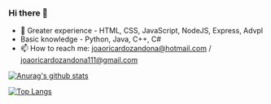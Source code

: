 ### Hi there 👋

- 🌱 Greater experience - HTML, CSS, JavaScript, NodeJS, Express, Advpl
- Basic knowledge - Python, Java, C++, C#
- 📫 How to reach me: joaoricardozandona@hotmail.com / joaoricardozandona111@gmail.com


[![Anurag's github stats](https://github-readme-stats.vercel.app/api?username=joaozandona)](https://github.com/joaozandona)

[![Top Langs](https://github-readme-stats.vercel.app/api/top-langs/?username=anuraghazra&layout=compact)](https://github.com/anuraghazra/github-readme-stats)
